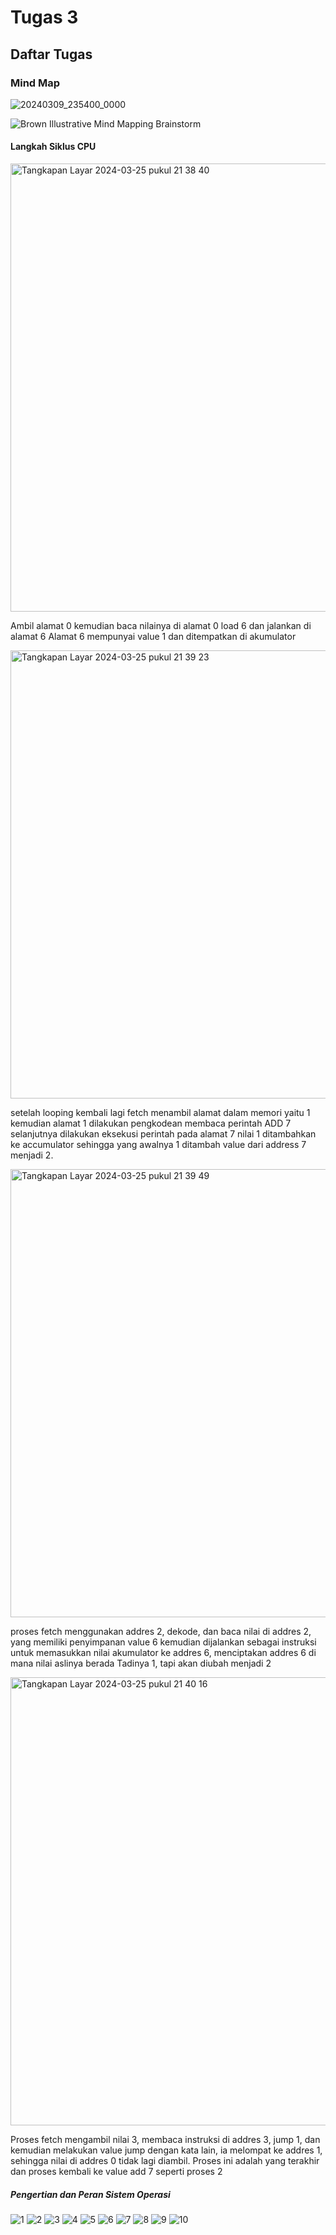 # Tugas 3


## Daftar Tugas


### Mind Map
![20240309_235400_0000](https://github.com/zakwanaraffi/SysOP24-3123521030/assets/160553582/7afd142f-51c8-4c85-92a2-0e58b3fdb628)


![Brown Illustrative Mind Mapping Brainstorm](https://github.com/zakwanaraffi/SysOP24-3123521030/assets/160553582/6c155a7d-a4d6-4e32-93c3-c314b57f2bb0)


#### Langkah Siklus CPU
<img width="717" alt="Tangkapan Layar 2024-03-25 pukul 21 38 40" src="https://github.com/zakwanaraffi/SysOP24-3123521030/assets/160553582/4111298e-625a-4475-9508-f555485bbab0">

Ambil alamat 0 kemudian baca nilainya di alamat 0 load 6 dan jalankan di alamat 6
 Alamat 6 mempunyai value 1 dan ditempatkan di akumulator

<img width="717" alt="Tangkapan Layar 2024-03-25 pukul 21 39 23" src="https://github.com/zakwanaraffi/SysOP24-3123521030/assets/160553582/4c571a56-779c-412a-befb-dee2a0f0838a">

setelah looping kembali lagi fetch menambil alamat dalam memori yaitu 1 kemudian alamat 1 dilakukan pengkodean membaca perintah ADD 7 selanjutnya dilakukan eksekusi perintah pada alamat 7 nilai 1 ditambahkan ke accumulator sehingga yang awalnya 1 ditambah value dari address 7 menjadi 2.

<img width="717" alt="Tangkapan Layar 2024-03-25 pukul 21 39 49" src="https://github.com/zakwanaraffi/SysOP24-3123521030/assets/160553582/7b5473ef-13e8-48dd-8a20-d2d621f26b87">
 
proses fetch menggunakan addres 2, dekode, dan baca nilai di addres 2, yang memiliki penyimpanan value 6  kemudian dijalankan sebagai instruksi untuk memasukkan nilai akumulator ke addres 6, menciptakan addres 6 di mana nilai aslinya berada
 Tadinya 1, tapi akan diubah menjadi 2

<img width="717" alt="Tangkapan Layar 2024-03-25 pukul 21 40 16" src="https://github.com/zakwanaraffi/SysOP24-3123521030/assets/160553582/35447e1d-bda2-4307-83d4-dac81c62130a">

Proses fetch mengambil nilai 3, membaca instruksi di addres 3, jump 1, dan kemudian melakukan value jump dengan kata lain, ia melompat ke addres 1, sehingga nilai di addres 0 tidak lagi diambil. Proses ini adalah yang terakhir dan proses  kembali  ke value add 7 seperti proses 2


##### Pengertian dan Peran Sistem Operasi
![1](https://github.com/zakwanaraffi/SysOP24-3123521030/assets/160553582/5dbe91a8-5774-4403-b4ae-e4a9ed9b1e10)
![2](https://github.com/zakwanaraffi/SysOP24-3123521030/assets/160553582/ed14979f-4616-42f9-81c5-ad3e9a0f64df)
![3](https://github.com/zakwanaraffi/SysOP24-3123521030/assets/160553582/b65a8e7d-fc04-4b63-bce2-8ba375e0fdef)
![4](https://github.com/zakwanaraffi/SysOP24-3123521030/assets/160553582/e195bddc-9849-43e6-b190-df4f1273545c)
![5](https://github.com/zakwanaraffi/SysOP24-3123521030/assets/160553582/65def746-0ed3-4203-b33c-5d53e0528146)
![6](https://github.com/zakwanaraffi/SysOP24-3123521030/assets/160553582/78fe9a36-ebc2-45cf-bb2e-3017a1a622da)
![7](https://github.com/zakwanaraffi/SysOP24-3123521030/assets/160553582/30ad4bde-0b5e-4cb6-81ec-8fcfca8f0d2b)
![8](https://github.com/zakwanaraffi/SysOP24-3123521030/assets/160553582/694b5071-64f5-46b1-b60f-25d6b7f168d9)
![9](https://github.com/zakwanaraffi/SysOP24-3123521030/assets/160553582/2ba3e620-8953-4c99-8370-73b6eaa0aa77)
![10](https://github.com/zakwanaraffi/SysOP24-3123521030/assets/160553582/636ddb38-afaf-445a-95f0-ebe528715781)


